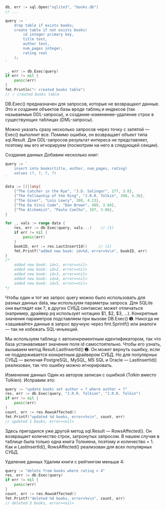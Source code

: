 ```go
db, err := sql.Open("sqlite3", "books.db")
// ...

query := `
    drop table if exists books;
    create table if not exists books(
        id integer primary key,
        title text,
        author text,
        num_pages integer,
        rating real
    );
`

_, err := db.Exec(query)
if err != nil {
    panic(err)
}
fmt.Println("✓ created books table")
// ✓ created books table
```

DB.Exec() предназначен для запросов, которые не возвращают данные. Это и создание объектов базы вроде таблиц и индексов (так называемые DDL-запросы), и создание-изменение-удаление строк в существующих таблицах (DML-запросы).

Можно указать сразу несколько запросов через точку с запятой — Exec() выполнит все. Помимо ошибки, он возвращает объект типа sql.Result. Для DDL-запросов результат интереса не представляет, поэтому мы его игнорируем (посмотрим на него в следующей секции).

Создание данных
Добавим несколько книг:
```go
query := `
    insert into books(title, author, num_pages, rating)
    values (?, ?, ?, ?)
`

data := [][]any{
    {"The Catcher in the Rye", "J.D. Salinger", 277, 3.8},
    {"The Fellowship of the Ring", "J.R.R. Tolkin", 398, 4.36},
    {"The Giver", "Lois Lowry", 208, 4.13},
    {"The Da Vinci Code", "Dan Brown", 489, 3.84},
    {"The Alchemist", "Paulo Coelho", 197, 3.86},
}

for _, vals := range data {
    res, err := db.Exec(query, vals...)    // (1)
    if err != nil {
        panic(err)
    }
    bookID, err := res.LastInsertId()     // (2)
    fmt.Printf("added new book: id=%d, error=%v\n", bookID, err)
}
/*
    added new book: id=1, error=<nil>
    added new book: id=2, error=<nil>
    added new book: id=3, error=<nil>
    added new book: id=4, error=<nil>
    added new book: id=5, error=<nil>
*/
```

Чтобы один и тот же запрос query можно было использовать для разных данных data, мы используем параметры запроса. Для SQLite они выглядят как ?, в других СУБД синтаксис может отличаться (например, драйвер pq использует нотацию $1, $2, $3, ...). Конкретные значения параметров подставляем при вызове DB.Exec() ➊. Никогда не «зашивайте» данные в запрос вручную через fmt.Sprintf() или аналоги — так не избежать SQL-инъекций.

Мы используем таблицу с автоинкрементным идентификатором, так что база устанавливает значение поля id самостоятельно. Чтобы его узнать, вызываем метод Result.LastInsertId() ➋. Он может вернуть ошибку, если не поддерживается конкретным драйвером СУБД. Но для популярных СУБД — включая PostgreSQL, MySQL, MS SQL и Oracle — LastInsertId() реализован, так что ошибку можно игнорировать.

Изменение данных
Один из авторов записан с ошибкой (Tolkin вместо Tolkien). Исправим это:

```go
query := "update books set author = ? where author = ?"
res, err := db.Exec(query, "J.R.R. Tolkien", "J.R.R. Tolkin")
if err != nil {
    panic(err)
}
count, err := res.RowsAffected()
fmt.Printf("updated %d books, error=%v\n", count, err)
// updated 1 books, error=<nil>

```

Здесь пригодился уже другой метод sql.Result — RowsAffected(). Он возвращает количество строк, затронутых запросом. В нашем случае в таблице была только одна книга Толкиена, поэтому и количество = 1. Как и LastInsertId(), RowsAffected() реализован для всех популярных СУБД.


Удаление данных
Удалим книги с рейтингом меньше 4:

```go
query := "delete from books where rating < 4"
res, err := db.Exec(query)
if err != nil {
    panic(err)
}
count, err := res.RowsAffected()
fmt.Printf("deleted %d books, error=%v\n", count, err)
// deleted 3 books, error=<nil>
```